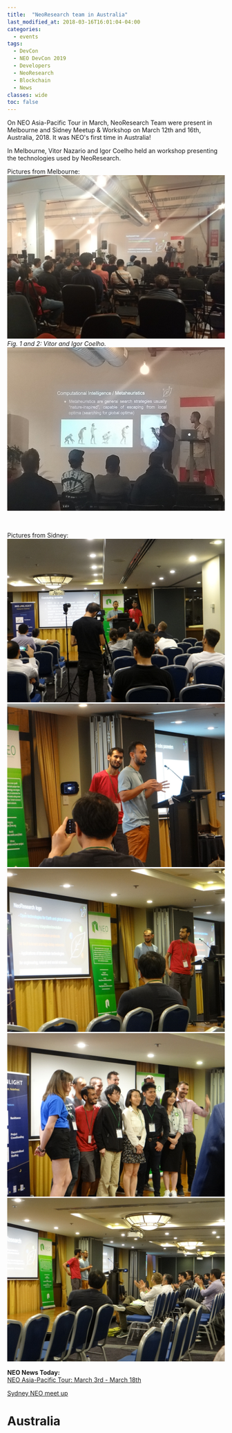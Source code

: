 ```yaml
---
title:  "NeoResearch team in Australia"
last_modified_at: 2018-03-16T16:01:04-04:00
categories:
  - events
tags:
  - DevCon
  - NEO DevCon 2019
  - Developers
  - NeoResearch
  - Blockchain
  - News
classes: wide
toc: false
---
```


On NEO Asia-Pacific Tour in March, NeoResearch Team were present in Melbourne and Sidney Meetup & Workshop on March 12th and 16th, Australia, 2018.
It was NEO's first time in Australia!

In Melbourne, Vitor Nazario and Igor Coelho held an workshop presenting the technologies used by NeoResearch.

Pictures from Melbourne:
![First NeoResearch presentation in Melbourne - I](/assets/images/2018_03_Melbourne_Meetup/neo_melbourne1_march.jpeg)
<br /> *Fig. 1 and 2: Vitor and Igor Coelho.*
![First NeoResearch presentation in Melbourne - II](/assets/images/2018_03_Melbourne_Meetup/neo_melbourne2_march.jpeg)

<br />

Pictures from Sidney:
![NeoResearch presentation in Sidney, 2018 - I](/assets/images/2018_03_Sidney_Meetup/neo_sidney1_march.jpeg)
![NeoResearch presentation in Sidney, 2018 - II](/assets/images/2018_03_Sidney_Meetup/neo_sidney2_march.jpeg)
![NeoResearch presentation in Sidney, 2018 - III](/assets/images/2018_03_Sidney_Meetup/neo_sidney3_march.jpeg)
![NeoResearch presentation in Sidney, 2018 - A hello for some of NEO presenters](/assets/images/2018_03_Sidney_Meetup/neo_sidney4_march.jpeg)
![NeoResearch presentation in Sidney, 2018 - V](/assets/images/2018_03_Sidney_Meetup/neo_sidney5_march.jpeg)


**NEO News Today:**
<br />
[NEO Asia-Pacific Tour: March 3rd - March 18th](https://neonewstoday.com/neo-apac/)

[Sydney NEO meet up](https://neonewstoday.com/sydney/)

# Australia
